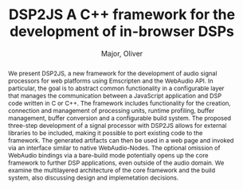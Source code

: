 --- 
title: "DSP2JS A C++ framework for the development of in-browser DSPs" 
abstract: "We present DSP2JS, a new framework for the development of audio signal processors for web platforms using Emscripten and the WebAudio API. In particular, the goal is to abstract common functionality in a configurable layer that manages the communication between a JavaScript application and DSP code written in C or C++. The framework includes functionality for the creation, connection and management of processing units, runtime profiling, buffer management, buffer conversion and a configurable build system. The proposed three-step development of a signal processor with DSP2JS allows for external libraries to be included, making it possible to port existing code to the framework. The generated artifacts can then be used in a web page and invoked via an interface similar to native WebAudio-Nodes. The optional omission of WebAudio bindings via a bare-build mode potentially opens up the core framework to further DSP applications, even outside of the audio domain. We examine the multilayered architecture of the core framework and the build system, also discussing design and implemetation decisions." 
address: "Berlin" 
author: "Major, Oliver"
webAuthor: "Oliver Major" 
booktitle: "Proceedings of the International Web Audio Conference" 
editor: "Monschke, Jan and Guttandin, Christoph and Schnell, Norbert and Jenkinson, Thomas and Schaedler, Jack" 
month: "Proceedings of the International Web Audio Conference"
pages: "" 
publisher: "TU Berlin" 
series: "WAC '18"
track: "Paper"  
year: "2018" 
id: "2018_10" 
tags: year2018
media: https://www.youtube.com/watch?v=n1a6sl-N9cQ 
pdflink: /_data/papers/pdf/2018/2018_10.pdf
ISSN: 2663-5844
---
